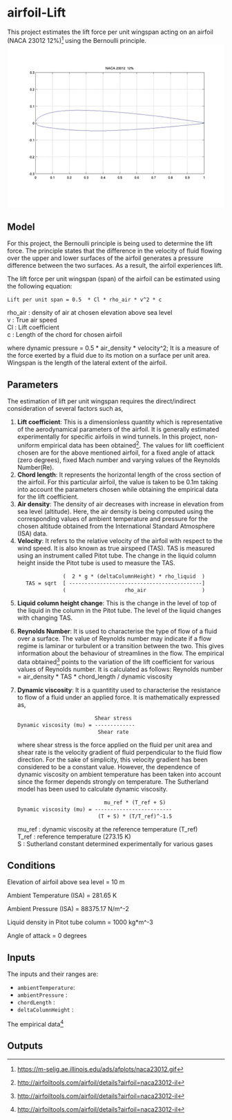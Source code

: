 # airfoil-Lift

This project estimates the lift force per unit wingspan acting on an airfoil (NACA 23012 12%)[^1] using the Bernoulli principle.
![NACA 23012 12%](naca23012%20(1).gif) 

## Model
For this project, the Bernoulli principle is being used to determine the lift force. The principle states that the difference in the velocity of fluid flowing over the upper and lower surfaces of the airfoil generates a pressure difference between the two surfaces. As a result, the airfoil experiences lift.  

The lift force per unit wingspan (span) of the airfoil can be estimated using the following equation:

```
Lift per unit span = 0.5  * Cl * rho_air * v^2 * c
```
 rho_air     : density of air at chosen elevation above sea level <br>
      v      : True air speed  <br>
      Cl     : Lift coefficient  <br>
      c      : Length of the chord for chosen airfoil  <br>


where dynamic pressure = 0.5 * air_density * velocity^2; It is a measure of the force exerted by a fluid due to its motion on a surface per unit area. 
Wingspan is the length of the lateral extent of the airfoil.

## Parameters
The estimation of lift per unit wingspan requires the direct/indirect consideration of several factors such as,
1. **Lift coefficient**: This is a dimensionless quantity which is representative of the aerodynamical parameters of the airfoil. It is generally estimated experimentally for specific airfoils in wind tunnels. In this project, non-uniform empirical data has been obtained[^2]. The values for lift coefficient chosen are for the above mentioned airfoil, for a fixed angle of attack (zero degrees), fixed Mach number and varying values of the Reynolds Number(Re).
2. **Chord length**: It represents the horizontal length of the cross section of the airfoil. For this particular airfoil, the value is taken to be 0.1m taking into account the parameters chosen while obtaining the empirical data for the lift coefficient.
3. **Air density**: The density of air decreases with increase in elevation from sea level (altitude). Here, the air density is being computed using the corresponding values of ambient temperature and pressure for the chosen altitude obtained from the International Standard Atmosphere (ISA) data.
4. **Velocity**: It refers to the relative velocity of the airfoil with respect to the wind speed. It is also known as true airspeed (TAS). TAS is measured using an instrument called Pitot tube. The change in the liquid column height inside the Pitot tube is used to measure the TAS.
   
```
                  (  2 * g * (deltaColumnHeight) * rho_liquid  )
      TAS = sqrt  [ -------------------------------------------]
                  (                   rho_air                  )
```

5. **Liquid column height change**: This is the change in the level of top of the liquid in the column in the Pitot tube. The level of the liquid changes with changing TAS.
6. **Reynolds Number**: It is used to characterise the type of flow of a fluid over a surface. The value of Reynolds number may indicate if a flow regime is laminar or turbulent or a transition between the two. This gives information about the behaviour of streamlines in the flow. The empirical data obtained[^2] points to the variation of the lift coefficient for various values of Reynolds number. It is calculated as follows:
   Reynolds number = air_density * TAS * chord_length / dynamic viscosity
7. **Dynamic viscosity**: It is a quantitity used to characterise the resistance to flow of a fluid under an applied force. It is mathematically expressed as,

   ```
                            Shear stress
   Dynamic viscosity (mu) = -------------
                             Shear rate
   ```
   
   where shear stress is the force applied on the fluid per unit area and shear rate is the velocity gradient of fluid          perpendicular to the fluid flow direction. For the sake of simplicity, this velocity gradient has been considered to be a    constant value. However, the dependence of dynamic viscosity on ambient temperature has been taken into account since the    former depends strongly on temperature. The Sutherland model has been used to calculate dynamic viscosity.

   ```
                               mu_ref * (T_ref + S)
   Dynamic viscosity (mu) = -------------------------
                             (T + S) * (T/T_ref)^-1.5
   ```
   
   mu_ref : dynamic viscosity at the reference temperature (T_ref) <br>
   T_ref  : reference temperature (273.15 K) <br>
   S      : Sutherland constant determined experimentally for various gases


## Conditions

Elevation of airfoil above sea level = 10 m    

Ambient Temperature (ISA)            = 281.65 K   

Ambient Pressure (ISA)               = 88375.17 N/m^-2

Liquid density in Pitot tube column  = 1000 kg*m^-3

Angle of attack                      = 0 degrees

## Inputs
The inputs and their ranges are:
-	`ambientTemperature`: 
-	`ambientPressure`   :
-	`chordLength`       :
-	`deltaColumnHeight` :

The empirical data[^2]  

## Outputs



[^1]: https://m-selig.ae.illinois.edu/ads/afplots/naca23012.gif
[^2]: http://airfoiltools.com/airfoil/details?airfoil=naca23012-il
